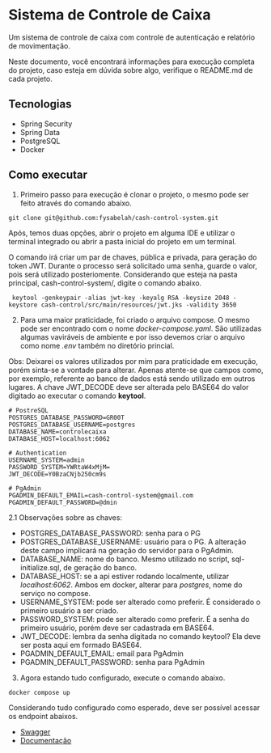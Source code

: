 # Sistema de Controle de Caixa

Um sistema de controle de caixa com controle de autenticação e relatório de movimentação.

Neste documento, você encontrará informações para execução completa do projeto, caso esteja em dúvida sobre algo,
verifique o README.md de cada projeto.

## Tecnologias

- Spring Security
- Spring Data
- PostgreSQL
- Docker

## Como executar

1. Primeiro passo para execução é clonar o projeto, o mesmo pode ser feito através do comando abaixo.

```
git clone git@github.com:fysabelah/cash-control-system.git
```

Após, temos duas opções, abrir o projeto em alguma IDE e utilizar o terminal integrado ou abrir a pasta inicial do
projeto em um terminal.

O comando irá criar um par de chaves, pública e privada, para geração do token JWT. Durante o processo será solicitado
uma senha, guarde o valor, pois será utilizado posteriomente. Considerando que esteja na pasta principal,
cash-control-system/, digite o comando abaixo.

```
 keytool -genkeypair -alias jwt-key -keyalg RSA -keysize 2048 -keystore cash-control/src/main/resources/jwt.jks -validity 3650
```

2. Para uma maior praticidade, foi criado o arquivo compose. O mesmo pode ser encontrado com o nome
   *docker-compose.yaml*. São utilizadas algumas vaviráveis de ambiente e por isso devemos criar o arquivo como nome
   _.env_ também no diretório princial.

Obs: Deixarei os valores utilizados por mim para praticidade em execução, porém sinta-se a vontade para alterar.
Apenas atente-se que campos como, por exemplo, referente ao banco de dados está sendo utilizado em outros lugares. A
chave JWT_DECODE deve ser alterada pelo BASE64 do valor digitado ao executar o comando **keytool**.

```
# PostreSQL
POSTGRES_DATABASE_PASSWORD=GR00T
POSTGRES_DATABASE_USERNAME=postgres
DATABASE_NAME=controlecaixa
DATABASE_HOST=localhost:6062

# Authentication
USERNAME_SYSTEM=admin
PASSWORD_SYSTEM=YWRtaW4xMjM=
JWT_DECODE=Y0BzaCNjb250cm9s

# PgAdmin
PGADMIN_DEFAULT_EMAIL=cash-control-system@gmail.com
PGADMIN_DEFAULT_PASSWORD=@dmin
```

2.1 Observações sobre as chaves:

* POSTGRES_DATABASE_PASSWORD: senha para o PG
* POSTGRES_DATABASE_USERNAME: usuário para o PG. A alteração deste campo implicará na geração do servidor para o
  PgAdmin.
* DATABASE_NAME: nome do banco. Mesmo utilizado no script, sql-initialize.sql, de geração do banco.
* DATABASE_HOST: se a api estiver rodando localmente, utilizar _localhost:6062_. Ambos em docker, alterar para
  _postgres_, nome do serviço no compose.
* USERNAME_SYSTEM: pode ser alterado como preferir. É considerado o primeiro usuário a ser criado.
* PASSWORD_SYSTEM: pode ser alterado como preferir. É a senha do primeiro usuário, porém deve ser cadastrada em BASE64.
* JWT_DECODE: lembra da senha digitada no comando keytool? Ela deve ser posta aqui em formado BASE64.
* PGADMIN_DEFAULT_EMAIL: email para PgAdmin
* PGADMIN_DEFAULT_PASSWORD: senha para PgAdmin

3. Agora estando tudo configurado, execute o comando abaixo.

```
docker compose up
```

Considerando tudo configurado como esperado, deve ser possível acessar os endpoint abaixos.

* [Swagger](http://localhost:8080/doc/api.html)
* [Documentação](http://localhost:8080/documentation)

